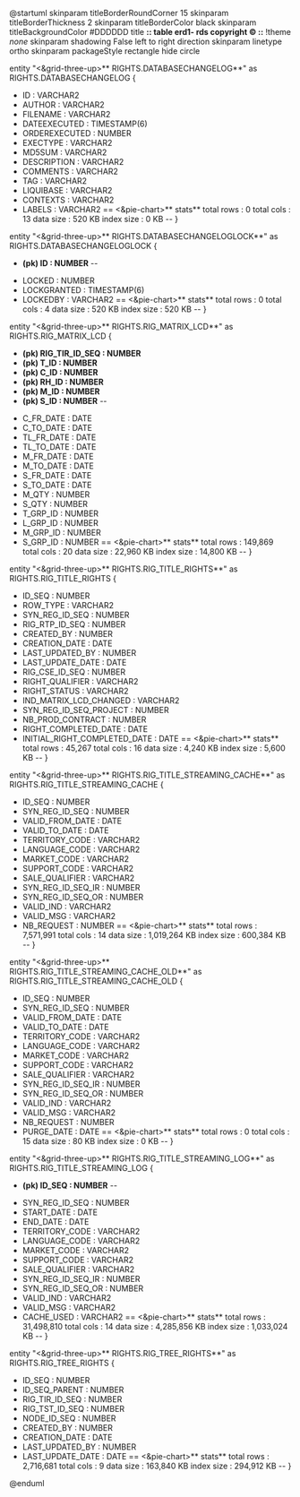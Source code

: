 
@startuml
skinparam titleBorderRoundCorner 15
skinparam titleBorderThickness 2
skinparam titleBorderColor black
skinparam titleBackgroundColor #DDDDDD
title **:: table erd1- rds copyright © ::**
!theme _none_
skinparam shadowing False
left to right direction
skinparam linetype ortho
skinparam packageStyle rectangle
hide circle



entity "<&grid-three-up>** RIGHTS.DATABASECHANGELOG**" as RIGHTS.DATABASECHANGELOG { 
  - ID : VARCHAR2
  - AUTHOR : VARCHAR2
  - FILENAME : VARCHAR2
  - DATEEXECUTED : TIMESTAMP(6)
  - ORDEREXECUTED : NUMBER
  - EXECTYPE : VARCHAR2
  - MD5SUM : VARCHAR2
  - DESCRIPTION : VARCHAR2
  - COMMENTS : VARCHAR2
  - TAG : VARCHAR2
  - LIQUIBASE : VARCHAR2
  - CONTEXTS : VARCHAR2
  - LABELS : VARCHAR2
  ==
  <&pie-chart>** stats**
      total rows : 0
      total cols : 13
      data size : 520 KB
      index size : 0 KB
  --
}


entity "<&grid-three-up>** RIGHTS.DATABASECHANGELOGLOCK**" as RIGHTS.DATABASECHANGELOGLOCK { 
  + **(pk) ID : NUMBER**
  --
  - LOCKED : NUMBER
  - LOCKGRANTED : TIMESTAMP(6)
  - LOCKEDBY : VARCHAR2
  ==
  <&pie-chart>** stats**
      total rows : 0
      total cols : 4
      data size : 520 KB
      index size : 520 KB
  --
}


entity "<&grid-three-up>** RIGHTS.RIG_MATRIX_LCD**" as RIGHTS.RIG_MATRIX_LCD { 
  + **(pk) RIG_TIR_ID_SEQ : NUMBER**
  + **(pk) T_ID : NUMBER**
  + **(pk) C_ID : NUMBER**
  + **(pk) RH_ID : NUMBER**
  + **(pk) M_ID : NUMBER**
  + **(pk) S_ID : NUMBER**
  --
  - C_FR_DATE : DATE
  - C_TO_DATE : DATE
  - TL_FR_DATE : DATE
  - TL_TO_DATE : DATE
  - M_FR_DATE : DATE
  - M_TO_DATE : DATE
  - S_FR_DATE : DATE
  - S_TO_DATE : DATE
  - M_QTY : NUMBER
  - S_QTY : NUMBER
  - T_GRP_ID : NUMBER
  - L_GRP_ID : NUMBER
  - M_GRP_ID : NUMBER
  - S_GRP_ID : NUMBER
  ==
  <&pie-chart>** stats**
      total rows : 149,869
      total cols : 20
      data size : 22,960 KB
      index size : 14,800 KB
  --
}


entity "<&grid-three-up>** RIGHTS.RIG_TITLE_RIGHTS**" as RIGHTS.RIG_TITLE_RIGHTS { 
  - ID_SEQ : NUMBER
  - ROW_TYPE : VARCHAR2
  - SYN_REG_ID_SEQ : NUMBER
  - RIG_RTP_ID_SEQ : NUMBER
  - CREATED_BY : NUMBER
  - CREATION_DATE : DATE
  - LAST_UPDATED_BY : NUMBER
  - LAST_UPDATE_DATE : DATE
  - RIG_CSE_ID_SEQ : NUMBER
  - RIGHT_QUALIFIER : VARCHAR2
  - RIGHT_STATUS : VARCHAR2
  - IND_MATRIX_LCD_CHANGED : VARCHAR2
  - SYN_REG_ID_SEQ_PROJECT : NUMBER
  - NB_PROD_CONTRACT : NUMBER
  - RIGHT_COMPLETED_DATE : DATE
  - INITIAL_RIGHT_COMPLETED_DATE : DATE
  ==
  <&pie-chart>** stats**
      total rows : 45,267
      total cols : 16
      data size : 4,240 KB
      index size : 5,600 KB
  --
}


entity "<&grid-three-up>** RIGHTS.RIG_TITLE_STREAMING_CACHE**" as RIGHTS.RIG_TITLE_STREAMING_CACHE { 
  - ID_SEQ : NUMBER
  - SYN_REG_ID_SEQ : NUMBER
  - VALID_FROM_DATE : DATE
  - VALID_TO_DATE : DATE
  - TERRITORY_CODE : VARCHAR2
  - LANGUAGE_CODE : VARCHAR2
  - MARKET_CODE : VARCHAR2
  - SUPPORT_CODE : VARCHAR2
  - SALE_QUALIFIER : VARCHAR2
  - SYN_REG_ID_SEQ_IR : NUMBER
  - SYN_REG_ID_SEQ_OR : NUMBER
  - VALID_IND : VARCHAR2
  - VALID_MSG : VARCHAR2
  - NB_REQUEST : NUMBER
  ==
  <&pie-chart>** stats**
      total rows : 7,571,991
      total cols : 14
      data size : 1,019,264 KB
      index size : 600,384 KB
  --
}


entity "<&grid-three-up>** RIGHTS.RIG_TITLE_STREAMING_CACHE_OLD**" as RIGHTS.RIG_TITLE_STREAMING_CACHE_OLD { 
  - ID_SEQ : NUMBER
  - SYN_REG_ID_SEQ : NUMBER
  - VALID_FROM_DATE : DATE
  - VALID_TO_DATE : DATE
  - TERRITORY_CODE : VARCHAR2
  - LANGUAGE_CODE : VARCHAR2
  - MARKET_CODE : VARCHAR2
  - SUPPORT_CODE : VARCHAR2
  - SALE_QUALIFIER : VARCHAR2
  - SYN_REG_ID_SEQ_IR : NUMBER
  - SYN_REG_ID_SEQ_OR : NUMBER
  - VALID_IND : VARCHAR2
  - VALID_MSG : VARCHAR2
  - NB_REQUEST : NUMBER
  - PURGE_DATE : DATE
  ==
  <&pie-chart>** stats**
      total rows : 0
      total cols : 15
      data size : 80 KB
      index size : 0 KB
  --
}


entity "<&grid-three-up>** RIGHTS.RIG_TITLE_STREAMING_LOG**" as RIGHTS.RIG_TITLE_STREAMING_LOG { 
  + **(pk) ID_SEQ : NUMBER**
  --
  - SYN_REG_ID_SEQ : NUMBER
  - START_DATE : DATE
  - END_DATE : DATE
  - TERRITORY_CODE : VARCHAR2
  - LANGUAGE_CODE : VARCHAR2
  - MARKET_CODE : VARCHAR2
  - SUPPORT_CODE : VARCHAR2
  - SALE_QUALIFIER : VARCHAR2
  - SYN_REG_ID_SEQ_IR : NUMBER
  - SYN_REG_ID_SEQ_OR : NUMBER
  - VALID_IND : VARCHAR2
  - VALID_MSG : VARCHAR2
  - CACHE_USED : VARCHAR2
  ==
  <&pie-chart>** stats**
      total rows : 31,498,810
      total cols : 14
      data size : 4,285,856 KB
      index size : 1,033,024 KB
  --
}


entity "<&grid-three-up>** RIGHTS.RIG_TREE_RIGHTS**" as RIGHTS.RIG_TREE_RIGHTS { 
  - ID_SEQ : NUMBER
  - ID_SEQ_PARENT : NUMBER
  - RIG_TIR_ID_SEQ : NUMBER
  - RIG_TST_ID_SEQ : NUMBER
  - NODE_ID_SEQ : NUMBER
  - CREATED_BY : NUMBER
  - CREATION_DATE : DATE
  - LAST_UPDATED_BY : NUMBER
  - LAST_UPDATE_DATE : DATE
  ==
  <&pie-chart>** stats**
      total rows : 2,716,681
      total cols : 9
      data size : 163,840 KB
      index size : 294,912 KB
  --
}


@enduml